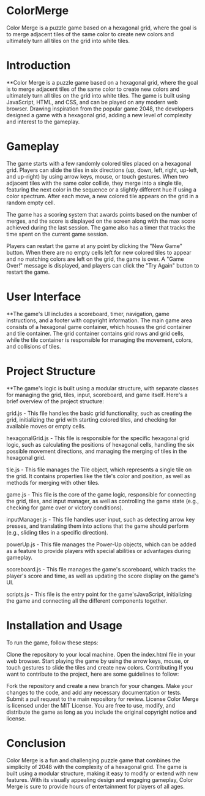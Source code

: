 # ColorMerge
Color Merge is a puzzle game based on a hexagonal grid, where the goal is to merge adjacent tiles of the same color to create new colors and ultimately turn all tiles on the grid into white tiles.


# Introduction
**Color Merge is a puzzle game based on a hexagonal grid, where the goal is to merge adjacent tiles of the same color to create new colors and ultimately turn all tiles on the grid into white tiles. The game is built using JavaScript, HTML, and CSS, and can be played on any modern web browser. Drawing inspiration from the popular game 2048, the developers designed a game with a hexagonal grid, adding a new level of complexity and interest to the gameplay.

# Gameplay
The game starts with a few randomly colored tiles placed on a hexagonal grid. Players can slide the tiles in six directions (up, down, left, right, up-left, and up-right) by using arrow keys, mouse, or touch gestures. When two adjacent tiles with the same color collide, they merge into a single tile, featuring the next color in the sequence or a slightly different hue if using a color spectrum. After each move, a new colored tile appears on the grid in a random empty cell.

The game has a scoring system that awards points based on the number of merges, and the score is displayed on the screen along with the max score achieved during the last session. The game also has a timer that tracks the time spent on the current game session.

Players can restart the game at any point by clicking the "New Game" button. When there are no empty cells left for new colored tiles to appear and no matching colors are left on the grid, the game is over. A "Game Over!" message is displayed, and players can click the "Try Again" button to restart the game.

# User Interface
**The game's UI includes a scoreboard, timer, navigation, game instructions, and a footer with copyright information. The main game area consists of a hexagonal game container, which houses the grid container and tile container. The grid container contains grid rows and grid cells, while the tile container is responsible for managing the movement, colors, and collisions of tiles.

# Project Structure
**The game's logic is built using a modular structure, with separate classes for managing the grid, tiles, input, scoreboard, and game itself. Here's a brief overview of the project structure:

grid.js - This file handles the basic grid functionality, such as creating the grid, initializing the grid with starting colored tiles, and checking for available moves or empty cells.

hexagonalGrid.js - This file is responsible for the specific hexagonal grid logic, such as calculating the positions of hexagonal cells, handling the six possible movement directions, and managing the merging of tiles in the hexagonal grid.

tile.js - This file manages the Tile object, which represents a single tile on the grid. It contains properties like the tile's color and position, as well as methods for merging with other tiles.

game.js - This file is the core of the game logic, responsible for connecting the grid, tiles, and input manager, as well as controlling the game state (e.g., checking for game over or victory conditions).

inputManager.js - This file handles user input, such as detecting arrow key presses, and translating them into actions that the game should perform (e.g., sliding tiles in a specific direction).

powerUp.js - This file manages the Power-Up objects, which can be added as a feature to provide players with special abilities or advantages during gameplay.

scoreboard.js - This file manages the game's scoreboard, which tracks the player's score and time, as well as updating the score display on the game's UI.

scripts.js - This file is the entry point for the game'sJavaScript, initializing the game and connecting all the different components together.

# Installation and Usage
To run the game, follow these steps:

Clone the repository to your local machine.
Open the index.html file in your web browser.
Start playing the game by using the arrow keys, mouse, or touch gestures to slide the tiles and create new colors.
Contributing
If you want to contribute to the project, here are some guidelines to follow:

Fork the repository and create a new branch for your changes.
Make your changes to the code, and add any necessary documentation or tests.
Submit a pull request to the main repository for review.
License
Color Merge is licensed under the MIT License. You are free to use, modify, and distribute the game as long as you include the original copyright notice and license.

# Conclusion
Color Merge is a fun and challenging puzzle game that combines the simplicity of 2048 with the complexity of a hexagonal grid. The game is built using a modular structure, making it easy to modify or extend with new features. With its visually appealing design and engaging gameplay, Color Merge is sure to provide hours of entertainment for players of all ages.
